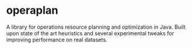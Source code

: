 # operaplan
A library for operations resource planning and optimization in Java. Built upon state of the art heuristics and several experimental tweaks for improving performance on real datasets.
